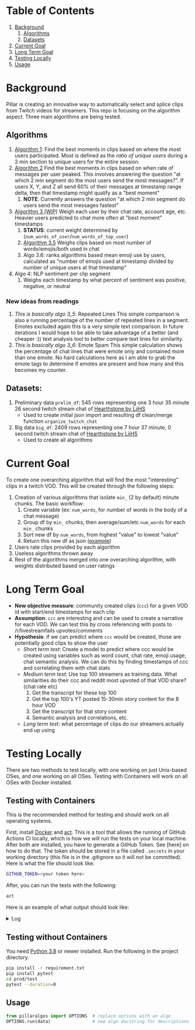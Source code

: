 # Table of Contents
1. [Background](#background)
   1. [Algorithms](#algorithms)
   2. [Datasets](#datasets)
3. [Current Goal](#current-goal)
4. [Long Term Goal](#long-term-goal)
5. [Testing Locally](#testing-locally)
6. [Usage](#usage)

# Background
Pillar is creating an innovative way to automatically select and splice clips from Twitch videos for streamers. This repo is focusing on the algorithm aspect. Three main algorithms are being tested.


## Algorithms

1. [Algorithm 1](https://github.com/pomkos/twitch_chat_analysis/blob/reorganize_repo/algorithm_1.ipynb): Find the best moments in clips based on where the most users participated. Most is defined as the *ratio of unique users* during a 2 min section to unique users for the entire session.
1. [Algorithm 2](https://github.com/pomkos/twitch_chat_analysis/blob/reorganize_repo/algorithm_2.ipynb) Find the best moments in clips based on when rate of messages per user peaked. This involves answering the question "at which 2 min segment do the most users send the most messages?". If users X, Y, and Z all send 60% of their messages at timestamp range delta, then that timestamp might qualify as a "best moment"
   1. __NOTE__: Currently answers the question "at which 2 min segment do users send the most messages fastest"
1. [Algorithm 3 (WIP)](https://github.com/pomkos/twitch_chat_analysis/blob/reorganize_repo/algorithm_3.ipynb) Weigh each user by their chat rate, account age, etc. Heavier users predicted to chat more often at "best moment" timestamps 
   1. __STATUS__: current weight determined by (`num_words_of_user`/`num_words_of_top_user`)
   1. [Algorithm 3.5](https://github.com/pomkos/twitch_chat_analysis/blob/reorganize_repo/algorithm_3.5.ipynb) Weighs clips based on most number of words/emojis/both used in chat
   2. Algo 3.6: ranks algorithms based mean emoji use by users, calculated as "number of emojis used at timestamp divided by number of unique users at that timestamp"
4. Algo 4: NLP sentiment per clip segment
   1. Weighs each timestamp by what percent of sentiment was positive, negative, or neutral

### New ideas from readings

1. _This is basically algo 3_5_: Repeated Lines This simple comparison is also a running percentage of the number of repeated lines in a segment. Emotes excluded again this is a very simple text comparison. In future iterations I would hope to be able to take advantage of a better (and cheaper :)) text analysis tool to better compare text lines for similarity.
1. _This is basically algo 3_6_: Emote Spam This simple calculation shows the percentage of chat lines that were emote only and contained more than one emote. No hard calculations here as I am able to grab the emote tags to determine if emotes are present and how many and this becomes my counter.



## Datasets:
1. Preliminary data `prelim_df`: 545 rows representing one 3 hour 35 minute 26 second twitch stream chat of [Hearthstone by LiiHS](https://www.twitch.tv/videos/963184458)
    * Used to create initial json import and resulting df clean/merge function `organize_twitch_chat`
2. Big data `big_df`: 2409 rows representing one 7 hour 37 minute, 0 second twitch stream chat of [Hearthstone by LiiHS](https://www.twitch.tv/videos/955629991)
    * Used to create all algorithms

# Current Goal

To create one overarching algorithm that will find the most "interesting" clips in a twitch VOD. This will be created through the following steps:
1. Creation of various algorithms that isolate `min_` (2 by default) minute chunks. The basic workflow:
   1. Create variable (ex: `num_words`, for number of words in the body of a chat message)
   1. Group df by `min_` chunks, then average/sum/etc `num_words` for each `min_` chunks
   1. Sort new df by `num_words`, from highest "value" to lowest "value"
   1. Return this new df as json ([example](https://github.com/pomkos/twitch_chat_analysis/blob/main/exports/algo1_results.json))
1. Users rate clips provided by each algorithm
2. Useless algorithms thrown away
3. Rest of the algorithms merged into one overarching algorithm, with weights distributed based on user ratings

# Long Term Goal

* __New objective measure__: community created clips (`ccc`) for a given VOD id with start/end timestamps for each clip
* __Assumption__: `ccc` are interesting and can be used to create a narrative for each VOD. We can test this by cross referencing with posts to /r/livestreamfails upvotes/comments
* __Hypothesis__: if we can predict where `ccc` would be created, those are potentially good clips to show the user
   * *Short term test*: Create a model to predict where ccc would be created using variables such as word count, chat rate, emoji usage, chat semantic analysis. We can do this by finding timestamps of ccc and correlating them with chat stats
   * *Medium term test*: Use top 100 streamers as training data. What similarities do their ccc and reddit most upvoted of that VOD share? (chat rate etc)
      1. Get the transcript for these top 100
      2. Get the top 100's YT posted 15-30min story content for the 8 hour VOD
      3. Get the transcript for that story content
      4. Semantic analysis and correlations, etc.
   * *Long term test*: what percentage of clips do our streamers actually end up using

# Testing Locally

There are two methods to test locally, with one working on just Unix-based OSes, and one working on all OSes. Testing with Containers will work on all OSes with Docker installed. 

## Testing with Containers

This is the recommended method for testing and should work on all operating systems.

First, install [Docker](https://docs.docker.com/get-docker/) and [act](https://github.com/nektos/act). This is a tool that allows the running of GitHub Actions CI locally, which is how we will run the tests on your local machine. After both are installed, you have to generate a GitHub Token. See [here] on how to do that. The token should be stored in a file called `.secrets` in your working directory (this file is in the .gitignore so it will not be committed). Here is what the file should look like:

```bash
GITHUB_TOKEN=<your token here>
```

After, you can run the tests with the following:

```bash
act
```

Here is an example of what output should look like:
<details>
  <summary>Log</summary>

```none
[Run Unit Tests/test] 🚀  Start image=catthehacker/ubuntu:act-20.04
[Run Unit Tests/test]   🐳  docker run image=catthehacker/ubuntu:act-20.04 platform= entrypoint=["/usr/bin/tail" "-f" "/dev/null"] cmd=[]
[Run Unit Tests/test] ⭐  Run Checkout Code
[Run Unit Tests/test]   ☁  git clone 'https://github.com/actions/checkout' # ref=v2
[Run Unit Tests/test]   🐳  docker cp src=C:\Users\chizz\.cache\act/actions-checkout@v2/ dst=/mnt/c/Users/chizz/Documents/pillar/pillar_algos/_actions/actions-checkout@v2/
[Run Unit Tests/test]   ❓  ::save-state name=isPost,::true
[Run Unit Tests/test]   💬  ::debug::GITHUB_WORKSPACE = '/mnt/c/Users/chizz/Documents/pillar/pillar_algos'
[Run Unit Tests/test]   💬  ::debug::qualified repository = 'pillargg/pillar_algos'
[Run Unit Tests/test]   💬  ::debug::ref = 'refs/heads/ci-cd'
[Run Unit Tests/test]   💬  ::debug::commit = '74c766153947d78164c3dc4fde3cffac2efe3630'
[Run Unit Tests/test]   💬  ::debug::clean = true
[Run Unit Tests/test]   💬  ::debug::fetch depth = 1
[Run Unit Tests/test]   💬  ::debug::lfs = false
[Run Unit Tests/test]   💬  ::debug::submodules = false
[Run Unit Tests/test]   💬  ::debug::recursive submodules = false
[Run Unit Tests/test]   ❓  ::add-matcher::/mnt/c/Users/chizz/Documents/pillar/pillar_algos/_actions/actions-checkout@v2/dist/problem-matcher.json
| Syncing repository: pillargg/pillar_algos
[Run Unit Tests/test]   ❓  ::group::Getting Git version info
| Working directory is '/mnt/c/Users/chizz/Documents/pillar/pillar_algos'
[Run Unit Tests/test]   💬  ::debug::Getting git version
| [command]/usr/bin/git version
| git version 2.25.1
[Run Unit Tests/test]   💬  ::debug::Set git useragent to: git/2.25.1 (github-actions-checkout)
[Run Unit Tests/test]   ❓  ::endgroup::
| Deleting the contents of '/mnt/c/Users/chizz/Documents/pillar/pillar_algos'
[Run Unit Tests/test]   ❓  ::save-state name=repositoryPath,::/mnt/c/Users/chizz/Documents/pillar/pillar_algos
[Run Unit Tests/test]   ❓  ::group::Initializing the repository
| [command]/usr/bin/git init /mnt/c/Users/chizz/Documents/pillar/pillar_algos
| Initialized empty Git repository in /mnt/c/Users/chizz/Documents/pillar/pillar_algos/.git/
| [command]/usr/bin/git remote add origin https://github.com/pillargg/pillar_algos
[Run Unit Tests/test]   ❓  ::endgroup::
[Run Unit Tests/test]   ❓  ::group::Disabling automatic garbage collection
| [command]/usr/bin/git config --local gc.auto 0
[Run Unit Tests/test]   ❓  ::endgroup::
[Run Unit Tests/test]   ⚙  ::add-mask::eC1hY2Nlc3MtdG9rZW46Z2hwX0d0ZDR4TUlDcVp6cGZoNkI5T1BRdGJOdXpvOGdBNTNiTmd6Vg==
[Run Unit Tests/test]   ❓  ::group::Setting up auth
| [command]/usr/bin/git config --local --name-only --get-regexp core\.sshCommand
| [command]/usr/bin/git submodule foreach --recursive git config --local --name-only --get-regexp 'core\.sshCommand' && git config --local --unset-all 'core.sshCommand' || :
| [command]/usr/bin/git config --local --name-only --get-regexp http\.https\:\/\/github\.com\/\.extraheader
| [command]/usr/bin/git submodule foreach --recursive git config --local --name-only --get-regexp 'http\.https\:\/\/github\.com\/\.extraheader' && git config --local --unset-all 'http.https://github.com/.extraheader' || :
| [command]/usr/bin/git config --local http.https://github.com/.extraheader AUTHORIZATION: basic ***
[Run Unit Tests/test]   ❓  ::endgroup::
[Run Unit Tests/test]   ❓  ::group::Fetching the repository
| [command]/usr/bin/git -c protocol.version=2 fetch --no-tags --prune --progress --no-recurse-submodules --depth=1 origin +74c766153947d78164c3dc4fde3cffac2efe3630:refs/remotes/origin/ci-cd
| remote: Enumerating objects: 56, done.        
remote: Counting objects: 100% (56/56), done.        
remote: Compressing objects: 100% (48/48), done.
| remote: Total 56 (delta 3), reused 33 (delta 1), pack-reused 0        
| From https://github.com/pillargg/pillar_algos
|  * [new ref]         74c766153947d78164c3dc4fde3cffac2efe3630 -> origin/ci-cd
[Run Unit Tests/test]   ❓  ::endgroup::
[Run Unit Tests/test]   ❓  ::group::Determining the checkout info
[Run Unit Tests/test]   ❓  ::endgroup::
[Run Unit Tests/test]   ❓  ::group::Checking out the ref
| [command]/usr/bin/git checkout --progress --force -B ci-cd refs/remotes/origin/ci-cd
| Switched to a new branch 'ci-cd'
| Branch 'ci-cd' set up to track remote branch 'ci-cd' from 'origin'.
[Run Unit Tests/test]   ❓  ::endgroup::
| [command]/usr/bin/git log -1 --format='%H'
| '74c766153947d78164c3dc4fde3cffac2efe3630'
[Run Unit Tests/test]   ❓  ::remove-matcher owner=checkout-git,::
[Run Unit Tests/test]   ✅  Success - Checkout Code
[Run Unit Tests/test] ⭐  Run Setup Python 3.8
[Run Unit Tests/test]   ☁  git clone 'https://github.com/actions/setup-python' # ref=v2
[Run Unit Tests/test]   🐳  docker cp src=C:\Users\chizz\.cache\act/actions-setup-python@v2/ dst=/mnt/c/Users/chizz/Documents/pillar/pillar_algos/_actions/actions-setup-python@v2/
[Run Unit Tests/test]   💬  ::debug::Semantic version spec of 3.8 is 3.8
[Run Unit Tests/test]   💬  ::debug::isExplicit: 
[Run Unit Tests/test]   💬  ::debug::explicit? false
[Run Unit Tests/test]   💬  ::debug::evaluating 0 versions
[Run Unit Tests/test]   💬  ::debug::match not found
| Version 3.8 was not found in the local cache
[Run Unit Tests/test]   💬  ::debug::set auth
[Run Unit Tests/test]   💬  ::debug::check 3.10.0-beta.1 satisfies 3.8
[Run Unit Tests/test]   💬  ::debug::check 3.10.0-alpha.7 satisfies 3.8
[Run Unit Tests/test]   💬  ::debug::check 3.10.0-alpha.6 satisfies 3.8
[Run Unit Tests/test]   💬  ::debug::check 3.10.0-alpha.5 satisfies 3.8
[Run Unit Tests/test]   💬  ::debug::check 3.10.0-alpha.4 satisfies 3.8
[Run Unit Tests/test]   💬  ::debug::check 3.10.0-alpha.3 satisfies 3.8
[Run Unit Tests/test]   💬  ::debug::check 3.10.0-alpha.2 satisfies 3.8
[Run Unit Tests/test]   💬  ::debug::check 3.10.0-alpha.1 satisfies 3.8
[Run Unit Tests/test]   💬  ::debug::check 3.9.5 satisfies 3.8
[Run Unit Tests/test]   💬  ::debug::check 3.9.4 satisfies 3.8
[Run Unit Tests/test]   💬  ::debug::check 3.9.3 satisfies 3.8
[Run Unit Tests/test]   💬  ::debug::check 3.9.2 satisfies 3.8
[Run Unit Tests/test]   💬  ::debug::check 3.9.2-rc.1 satisfies 3.8
[Run Unit Tests/test]   💬  ::debug::check 3.9.1 satisfies 3.8
[Run Unit Tests/test]   💬  ::debug::check 3.9.1-rc.1 satisfies 3.8
[Run Unit Tests/test]   💬  ::debug::check 3.9.0 satisfies 3.8
[Run Unit Tests/test]   💬  ::debug::check 3.9.0-rc.2 satisfies 3.8
[Run Unit Tests/test]   💬  ::debug::check 3.9.0-rc.1 satisfies 3.8
[Run Unit Tests/test]   💬  ::debug::check 3.9.0-beta.5 satisfies 3.8
[Run Unit Tests/test]   💬  ::debug::check 3.9.0-beta.4 satisfies 3.8
[Run Unit Tests/test]   💬  ::debug::check 3.8.10 satisfies 3.8
[Run Unit Tests/test]   💬  ::debug::x64===x64 && darwin===linux
[Run Unit Tests/test]   💬  ::debug::x64===x64 && linux===linux
[Run Unit Tests/test]   💬  ::debug::x64===x64 && linux===linux
[Run Unit Tests/test]   💬  ::debug::x64===x64 && linux===linux
[Run Unit Tests/test]   💬  ::debug::matched 3.8.10
| Version 3.8 is available for downloading
| Download from "https://github.com/actions/python-versions/releases/download/3.8.10-107001/python-3.8.10-linux-20.04-x64.tar.gz"
[Run Unit Tests/test]   💬  ::debug::Downloading https://github.com/actions/python-versions/releases/download/3.8.10-107001/python-3.8.10-linux-20.04-x64.tar.gz
[Run Unit Tests/test]   💬  ::debug::Destination /tmp/bfc2b5ad-62f1-4101-8131-960763558bae
[Run Unit Tests/test]   💬  ::debug::set auth
[Run Unit Tests/test]   💬  ::debug::download complete
| Extract downloaded archive
[Run Unit Tests/test]   💬  ::debug::Checking tar --version
[Run Unit Tests/test]   💬  ::debug::tar (GNU tar) 1.30%0ACopyright (C) 2017 Free Software Foundation, Inc.%0ALicense GPLv3+: GNU GPL version 3 or later <https://gnu.org/licenses/gpl.html>.%0AThis is free software: you are free to change and redistribute it.%0AThere is NO WARRANTY, to the extent permitted by law.%0A%0AWritten by John Gilmore and Jay Fenlason.
| [command]/usr/bin/tar xz --warning=no-unknown-keyword -C /tmp/b50560b8-c29b-4368-9961-8116845c95a2 -f /tmp/bfc2b5ad-62f1-4101-8131-960763558bae
| Execute installation script
| Check if Python hostedtoolcache folder exist...
| Creating Python hostedtoolcache folder...
| Create Python 3.8.10 folder
| Copy Python binaries to hostedtoolcache folder
| Create additional symlinks (Required for the UsePythonVersion Azure Pipelines task and the setup-python GitHub Action)
| Upgrading PIP...
| Looking in links: /tmp/tmp46b32jk4
| Requirement already satisfied: setuptools in /opt/hostedtoolcache/Python/3.8.10/x64/lib/python3.8/site-packages (56.0.0)
| Requirement already satisfied: pip in /opt/hostedtoolcache/Python/3.8.10/x64/lib/python3.8/site-packages (21.1.1)
[Run Unit Tests/test]   ❗  ::error::WARNING: Running pip as root will break packages and permissions. You should install packages reliably by using venv: https://pip.pypa.io/warnings/venv
| Collecting pip
| Downloading pip-21.1.1-py3-none-any.whl (1.5 MB)
| Installing collected packages: pip
| Successfully installed pip-21.1.1
[Run Unit Tests/test]   ❗  ::error::WARNING: Running pip as root will break packages and permissions. You should install packages reliably by using venv: https://pip.pypa.io/warnings/venv
| Create complete file
[Run Unit Tests/test]   💬  ::debug::isExplicit: 
[Run Unit Tests/test]   💬  ::debug::explicit? false
[Run Unit Tests/test]   💬  ::debug::isExplicit: 3.8.10
[Run Unit Tests/test]   💬  ::debug::explicit? true
[Run Unit Tests/test]   💬  ::debug::evaluating 1 versions
[Run Unit Tests/test]   💬  ::debug::matched: 3.8.10
[Run Unit Tests/test]   💬  ::debug::checking cache: /opt/hostedtoolcache/Python/3.8.10/x64
[Run Unit Tests/test]   💬  ::debug::Found tool in cache Python 3.8.10 x64
[Run Unit Tests/test]   ⚙  ::set-output:: python-version=3.8.10
| Successfully setup CPython (3.8.10)
[Run Unit Tests/test]   ❓  ##[add-matcher]/mnt/c/Users/chizz/Documents/pillar/pillar_algos/_actions/actions-setup-python@v2/.github/python.json
[Run Unit Tests/test]   ✅  Success - Setup Python 3.8
[Run Unit Tests/test] ⭐  Run Install Dependencies
| Collecting pandas
|   Downloading pandas-1.2.4-cp38-cp38-manylinux1_x86_64.whl (9.7 MB)
     |████████████████████████████████| 9.7 MB 2.9 MB/s
| Collecting numpy
|   Downloading numpy-1.20.3-cp38-cp38-manylinux_2_12_x86_64.manylinux2010_x86_64.whl (15.4 MB)
     |████████████████████████████████| 15.4 MB 62.5 MB/s
| Collecting pre-commit
|   Downloading pre_commit-2.12.1-py2.py3-none-any.whl (189 kB)
     |████████████████████████████████| 189 kB 55.3 MB/s
| Collecting pillaralgos
|   Downloading pillaralgos-1.0.18-py3-none-any.whl (18 kB)
| Collecting python-dateutil>=2.7.3
|   Downloading python_dateutil-2.8.1-py2.py3-none-any.whl (227 kB)
     |████████████████████████████████| 227 kB 37.9 MB/s
| Collecting pytz>=2017.3
|   Downloading pytz-2021.1-py2.py3-none-any.whl (510 kB)
     |████████████████████████████████| 510 kB 54.0 MB/s
| Collecting six>=1.5
|   Downloading six-1.16.0-py2.py3-none-any.whl (11 kB)
| Collecting toml
|   Downloading toml-0.10.2-py2.py3-none-any.whl (16 kB)
| Collecting virtualenv>=20.0.8
|   Downloading virtualenv-20.4.6-py2.py3-none-any.whl (7.2 MB)
     |████████████████████████████████| 7.2 MB 28.6 MB/s
| Collecting identify>=1.0.0
|   Downloading identify-2.2.4-py2.py3-none-any.whl (98 kB)
     |████████████████████████████████| 98 kB 14.4 MB/s
| Collecting nodeenv>=0.11.1
|   Downloading nodeenv-1.6.0-py2.py3-none-any.whl (21 kB)
| Collecting cfgv>=2.0.0
|   Downloading cfgv-3.2.0-py2.py3-none-any.whl (7.3 kB)
| Collecting pyyaml>=5.1
|   Downloading PyYAML-5.4.1-cp38-cp38-manylinux1_x86_64.whl (662 kB)
     |████████████████████████████████| 662 kB 42.5 MB/s
| Collecting filelock<4,>=3.0.0
|   Downloading filelock-3.0.12-py3-none-any.whl (7.6 kB)
| Collecting appdirs<2,>=1.4.3
|   Downloading appdirs-1.4.4-py2.py3-none-any.whl (9.6 kB)
| Collecting distlib<1,>=0.3.1
|   Downloading distlib-0.3.1-py2.py3-none-any.whl (335 kB)
     |████████████████████████████████| 335 kB 48.7 MB/s
| Installing collected packages: six, pytz, python-dateutil, numpy, filelock, distlib, appdirs, virtualenv, toml, pyyaml, pandas, nodeenv, identify, cfgv, pre-commit, pillaralgos
| Successfully installed appdirs-1.4.4 cfgv-3.2.0 distlib-0.3.1 filelock-3.0.12 identify-2.2.4 nodeenv-1.6.0 numpy-1.20.3 pandas-1.2.4 pillaralgos-1.0.18 pre-commit-2.12.1 python-dateutil-2.8.1 pytz-2021.1 pyyaml-5.4.1 six-1.16.0 toml-0.10.2 virtualenv-20.4.6
| WARNING: Running pip as root will break packages and permissions. You should install packages reliably by using venv: https://pip.pypa.io/warnings/venv
| Collecting pytest
|   Downloading pytest-6.2.4-py3-none-any.whl (280 kB)
     |████████████████████████████████| 280 kB 2.8 MB/s
| Collecting py>=1.8.2
|   Downloading py-1.10.0-py2.py3-none-any.whl (97 kB)
     |████████████████████████████████| 97 kB 4.3 MB/s
| Collecting attrs>=19.2.0
|   Downloading attrs-21.2.0-py2.py3-none-any.whl (53 kB)
     |████████████████████████████████| 53 kB 2.6 MB/s
| Requirement already satisfied: toml in /opt/hostedtoolcache/Python/3.8.10/x64/lib/python3.8/site-packages (from pytest) (0.10.2)
| Collecting iniconfig
|   Downloading iniconfig-1.1.1-py2.py3-none-any.whl (5.0 kB)
| Collecting packaging
|   Downloading packaging-20.9-py2.py3-none-any.whl (40 kB)
     |████████████████████████████████| 40 kB 4.0 MB/s
| Collecting pluggy<1.0.0a1,>=0.12
|   Downloading pluggy-0.13.1-py2.py3-none-any.whl (18 kB)
| Collecting pyparsing>=2.0.2
|   Downloading pyparsing-2.4.7-py2.py3-none-any.whl (67 kB)
     |████████████████████████████████| 67 kB 4.0 MB/s
| Installing collected packages: pyparsing, py, pluggy, packaging, iniconfig, attrs, pytest
| Successfully installed attrs-21.2.0 iniconfig-1.1.1 packaging-20.9 pluggy-0.13.1 py-1.10.0 pyparsing-2.4.7 pytest-6.2.4
| WARNING: Running pip as root will break packages and permissions. You should install packages reliably by using venv: https://pip.pypa.io/warnings/venv
[Run Unit Tests/test]   ✅  Success - Install Dependencies
[Run Unit Tests/test] ⭐  Run Run Tests
| ============================= test session starts ==============================
| platform linux -- Python 3.8.10, pytest-6.2.4, py-1.10.0, pluggy-0.13.1
| rootdir: /mnt/c/Users/chizz/Documents/pillar/pillar_algos/prod/test
collected 17 items
| 
| test_algos.py ........                                                   [ 47%]
| test_brain.py ..                                                         [ 58%]
| test_helpers.py .......                                                  [100%]
| 
| ============================== slowest durations ===============================
| 30.90s call     test_algos.py::test_algo2_diffs
| 17.57s call     test_brain.py::test_length
| 17.45s call     test_brain.py::test_brain
| 14.16s call     test_algos.py::test_algo30_diffs
| 11.40s call     test_algos.py::test_algo2
| 9.11s call     test_algos.py::test_algo35_diffs
| 4.88s call     test_algos.py::test_algo3_0
| 4.32s call     test_algos.py::test_algo3_5
| 2.48s call     test_helpers.py::test_emoji_getter
| 2.21s call     test_algos.py::test_algo1_diffs
| 1.49s setup    test_helpers.py::test_emoji_getter
| 0.97s call     test_algos.py::test_algo1
| 0.08s call     test_helpers.py::test_organize_twitch_chat_lg
| 0.08s call     test_helpers.py::test_organize_twitch_chat_dtypes
| 0.08s call     test_helpers.py::test_organize_twitch_chat_cols
| 0.08s setup    test_brain.py::test_brain
| 0.07s setup    test_brain.py::test_length
| 0.06s setup    test_helpers.py::test_organize_twitch_chat_cols
| 0.06s setup    test_helpers.py::test_organize_twitch_chat_dtypes
| 0.06s setup    test_algos.py::test_algo30_diffs
| 0.06s setup    test_algos.py::test_algo2
| 0.06s setup    test_algos.py::test_algo3_5
| 0.05s setup    test_algos.py::test_algo1
| 0.05s setup    test_helpers.py::test_organize_twitch_chat_lg
| 0.05s setup    test_algos.py::test_algo3_0
| 0.04s setup    test_algos.py::test_algo35_diffs
| 0.04s setup    test_algos.py::test_algo1_diffs
| 0.04s setup    test_algos.py::test_algo2_diffs
|
| (23 durations < 0.005s hidden.  Use -vv to show these durations.)
| ======================== 17 passed in 118.31s (0:01:58) ========================
[Run Unit Tests/test]   ✅  Success - Run Tests
```

</details>


## Testing without Containers

You need [Python 3.8]() or newer installed. Run the following in the project directory.

```bash
pip install -r requirement.txt
pip install pytest
cd prod/test
pytest --duration=0 
```

## Usage
```python
from pillaralgos import OPTIONS  # replace options with an algo
OPTIONS.run(data)                # see algo docstring for descriptions
```
